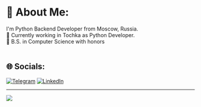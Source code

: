 # 💫 About Me:
I'm Python Backend Developer from Moscow, Russia.<br>
🔭 Currently working in Tochka as Python Developer.<br>
💬 B.S. in Computer Science with honors<br>
<br>

## 🌐 Socials:
[![Telegram](https://img.shields.io/badge/Telegram-blue?logo=telegram)](https://t.me/mazikeensix)
[![LinkedIn](https://img.shields.io/badge/LinkedIn-%230077B5.svg?logo=linkedin&logoColor=white)](https://linkedin.com/in/vladimir-kulkov-93154b21a) 

---
[![](https://visitcount.itsvg.in/api?id=Maze21127&icon=2&color=8)](https://visitcount.itsvg.in)
